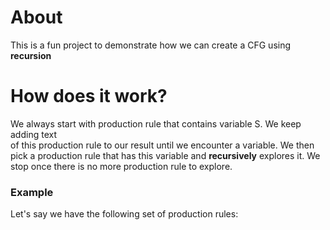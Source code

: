 # About
This is a fun project to demonstrate how we can create a CFG using <b>recursion</b>
# How does it work?
We always start with production rule that contains variable S. We keep adding text 
<br>
of this production rule to our result until we encounter a variable. We then 
pick a production rule that has this variable and <b>recursively</b> explores it. We
stop once there is no more production rule to explore. 
### Example
Let's say we have the following set of production rules:
<br>
